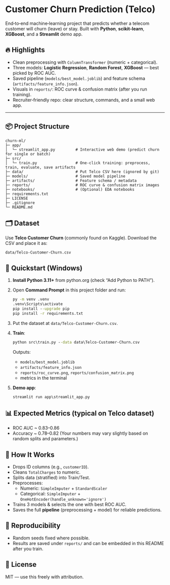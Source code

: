 # Customer Churn Prediction (Telco)

End‑to‑end machine‑learning project that predicts whether a telecom customer will churn (leave) or stay.
Built with **Python**, **scikit‑learn**, **XGBoost**, and a **Streamlit** demo app.

## 🔥 Highlights
- Clean preprocessing with `ColumnTransformer` (numeric + categorical).
- Three models: **Logistic Regression**, **Random Forest**, **XGBoost** — best picked by ROC AUC.
- Saved pipeline (`models/best_model.joblib`) and feature schema (`artifacts/feature_info.json`).
- Visuals in `reports/`: ROC curve & confusion matrix (after you run training).
- Recruiter‑friendly repo: clear structure, commands, and a small web app.

---

## 📦 Project Structure
```text
churn-ml/
├─ app/
│  └─ streamlit_app.py         # Interactive web demo (predict churn for single or batch)
├─ src/
│  └─ train.py                 # One‑click training: preprocess, train, evaluate, save artifacts
├─ data/                       # Put Telco CSV here (ignored by git)
├─ models/                     # Saved model pipeline
├─ artifacts/                  # Feature schema / metadata
├─ reports/                    # ROC curve & confusion matrix images
├─ notebooks/                  # (Optional) EDA notebooks
├─ requirements.txt
├─ LICENSE
├─ .gitignore
└─ README.md
```

## 🗂 Dataset
Use **Telco Customer Churn** (commonly found on Kaggle). Download the CSV and place it as:
```
data/Telco-Customer-Churn.csv
```

## 🚀 Quickstart (Windows)
1. **Install Python 3.11+** from python.org (check “Add Python to PATH”).
2. Open **Command Prompt** in this project folder and run:
   ```bat
   py -m venv .venv
   .venv\Scripts\activate
   pip install --upgrade pip
   pip install -r requirements.txt
   ```
3. Put the dataset at `data/Telco-Customer-Churn.csv`.
4. **Train**:
   ```bat
   python src\train.py --data data\Telco-Customer-Churn.csv
   ```
   Outputs:
   - `models/best_model.joblib`
   - `artifacts/feature_info.json`
   - `reports/roc_curve.png`, `reports/confusion_matrix.png`
   - metrics in the terminal

5. **Demo app**:
   ```bat
   streamlit run app\streamlit_app.py
   ```

## 📊 Expected Metrics (typical on Telco dataset)
- ROC AUC ~ 0.83–0.86
- Accuracy ~ 0.78–0.82
(Your numbers may vary slightly based on random splits and parameters.)

## 🧠 How It Works
- Drops ID columns (e.g., `customerID`).
- Cleans `TotalCharges` to numeric.
- Splits data (stratified) into Train/Test.
- Preprocesses:
  - Numeric: `SimpleImputer` + `StandardScaler`
  - Categorical: `SimpleImputer` + `OneHotEncoder(handle_unknown='ignore')`
- Trains 3 models & selects the one with best ROC AUC.
- Saves the full **pipeline** (preprocessing + model) for reliable predictions.

## 🧪 Reproducibility
- Random seeds fixed where possible.
- Results are saved under `reports/` and can be embedded in this README after you train.

## 🧾 License
MIT — use this freely with attribution.
